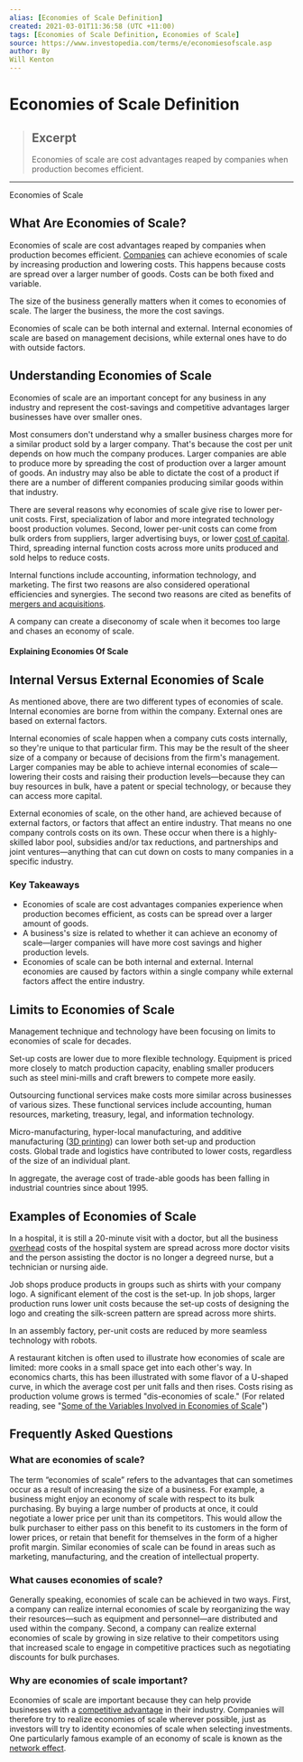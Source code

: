 ```yaml
---
alias: [Economies of Scale Definition]
created: 2021-03-01T11:36:58 (UTC +11:00)
tags: [Economies of Scale Definition, Economies of Scale]
source: https://www.investopedia.com/terms/e/economiesofscale.asp
author: By
Will Kenton
---
```


# Economies of Scale Definition

> ## Excerpt
> Economies of scale are cost advantages reaped by companies when production becomes efficient.

---

Economies of Scale
## What Are Economies of Scale?

Economies of scale are cost advantages reaped by companies when production becomes efficient. [Companies](https://www.investopedia.com/articles/investing/070715/costcos-business-model-smarter-you-think.asp) can achieve economies of scale by increasing production and lowering costs. This happens because costs are spread over a larger number of goods. Costs can be both fixed and variable.

The size of the business generally matters when it comes to economies of scale. The larger the business, the more the cost savings.

Economies of scale can be both internal and external. Internal economies of scale are based on management decisions, while external ones have to do with outside factors.

## Understanding Economies of Scale

Economies of scale are an important concept for any business in any industry and represent the cost-savings and competitive advantages larger businesses have over smaller ones.

Most consumers don't understand why a smaller business charges more for a similar product sold by a larger company. That's because the cost per unit depends on how much the company produces. Larger companies are able to produce more by spreading the cost of production over a larger amount of goods. An industry may also be able to dictate the cost of a product if there are a number of different companies producing similar goods within that industry.

There are several reasons why economies of scale give rise to lower per-unit costs. First, specialization of labor and more integrated technology boost production volumes. Second, lower per-unit costs can come from bulk orders from suppliers, larger advertising buys, or lower [cost of capital](https://www.investopedia.com/terms/c/costofcapital.asp). Third, spreading internal function costs across more units produced and sold helps to reduce costs.

Internal functions include accounting, information technology, and marketing. The first two reasons are also considered operational efficiencies and synergies. The second two reasons are cited as benefits of [mergers and acquisitions](https://www.investopedia.com/terms/m/mergersandacquisitions.asp).

A company can create a diseconomy of scale when it becomes too large and chases an economy of scale.

#### Explaining Economies Of Scale

## Internal Versus External Economies of Scale

As mentioned above, there are two different types of economies of scale. Internal economies are borne from within the company. External ones are based on external factors.

Internal economies of scale happen when a company cuts costs internally, so they're unique to that particular firm. This may be the result of the sheer size of a company or because of decisions from the firm's management. Larger companies may be able to achieve internal economies of scale—lowering their costs and raising their production levels—because they can buy resources in bulk, have a patent or special technology, or because they can access more capital.

External economies of scale, on the other hand, are achieved because of external factors, or factors that affect an entire industry. That means no one company controls costs on its own. These occur when there is a highly-skilled labor pool, subsidies and/or tax reductions, and partnerships and joint ventures—anything that can cut down on costs to many companies in a specific industry.

### Key Takeaways

-   Economies of scale are cost advantages companies experience when production becomes efficient, as costs can be spread over a larger amount of goods.
-   A business's size is related to whether it can achieve an economy of scale—larger companies will have more cost savings and higher production levels.
-   Economies of scale can be both internal and external. Internal economies are caused by factors within a single company while external factors affect the entire industry.

## Limits to Economies of Scale

Management technique and technology have been focusing on limits to economies of scale for decades.

Set-up costs are lower due to more flexible technology. Equipment is priced more closely to match production capacity, enabling smaller producers such as steel mini-mills and craft brewers to compete more easily.

Outsourcing functional services make costs more similar across businesses of various sizes. These functional services include accounting, human resources, marketing, treasury, legal, and information technology.

Micro-manufacturing, hyper-local manufacturing, and additive manufacturing ([3D printing](https://www.investopedia.com/terms/1/3d-printing.asp)) can lower both set-up and production costs. Global trade and logistics have contributed to lower costs, regardless of the size of an individual plant. 

In aggregate, the average cost of trade-able goods has been falling in industrial countries since about 1995.

## Examples of Economies of Scale

In a hospital, it is still a 20-minute visit with a doctor, but all the business [overhead](https://www.investopedia.com/terms/o/overhead.asp) costs of the hospital system are spread across more doctor visits and the person assisting the doctor is no longer a degreed nurse, but a technician or nursing aide. 

Job shops produce products in groups such as shirts with your company logo. A significant element of the cost is the set-up. In job shops, larger production runs lower unit costs because the set-up costs of designing the logo and creating the silk-screen pattern are spread across more shirts.

In an assembly factory, per-unit costs are reduced by more seamless technology with robots.

A restaurant kitchen is often used to illustrate how economies of scale are limited: more cooks in a small space get into each other's way. In economics charts, this has been illustrated with some flavor of a U-shaped curve, in which the average cost per unit falls and then rises. Costs rising as production volume grows is termed "dis-economies of scale." (For related reading, see "[Some of the Variables Involved in Economies of Scale](https://www.investopedia.com/ask/answers/012815/what-are-some-examples-economies-scale.asp)")

## Frequently Asked Questions

### What are economies of scale?

The term “economies of scale” refers to the advantages that can sometimes occur as a result of increasing the size of a business. For example, a business might enjoy an economy of scale with respect to its bulk purchasing. By buying a large number of products at once, it could negotiate a lower price per unit than its competitors. This would allow the bulk purchaser to either pass on this benefit to its customers in the form of lower prices, or retain that benefit for themselves in the form of a higher profit margin. Similar economies of scale can be found in areas such as marketing, manufacturing, and the creation of intellectual property.

### What causes economies of scale?

Generally speaking, economies of scale can be achieved in two ways. First, a company can realize internal economies of scale by reorganizing the way their resources—such as equipment and personnel—are distributed and used within the company. Second, a company can realize external economies of scale by growing in size relative to their competitors using that increased scale to engage in competitive practices such as negotiating discounts for bulk purchases.

### Why are economies of scale important?

Economies of scale are important because they can help provide businesses with a [competitive advantage](https://www.investopedia.com/terms/c/competitive_advantage.asp) in their industry. Companies will therefore try to realize economies of scale wherever possible, just as investors will try to identity economies of scale when selecting investments. One particularly famous example of an economy of scale is known as the [network effect](https://www.investopedia.com/terms/n/network-effect.asp#:~:text=The%20network%20effect%20is%20a,example%20of%20the%20network%20effect.&text=However%2C%20as%20more%20users%20gained,content%2C%20information%2C%20and%20services.).
